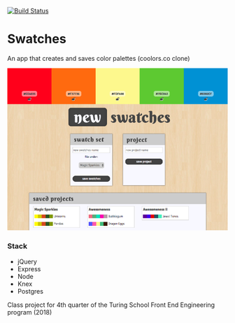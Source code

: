 [![Build Status](https://travis-ci.org/nogully/palette-picker.svg?branch=master)](https://travis-ci.org/nogully/palette-picker)

# Swatches

An app that creates and saves color palettes (coolors.co clone)

![Swatches screenshot](./public/swatches1.png)  

### Stack
- jQuery
- Express
- Node
- Knex
- Postgres

Class project for 4th quarter of the Turing School Front End Engineering program (2018)